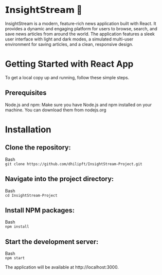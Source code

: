 # 𝗜𝗻𝘀𝗶𝗴𝗵𝘁𝗦𝘁𝗿𝗲𝗮𝗺 📰

InsightStream is a modern, feature-rich news application built with React. It provides a dynamic and engaging platform for users to browse, search, and save news articles from around the world. The application features a sleek user interface with light and dark modes, a simulated multi-user environment for saving articles, and a clean, responsive design.

# Getting Started with React App

To get a local copy up and running, follow these simple steps.

## Prerequisites
Node.js and npm: Make sure you have Node.js and npm installed on your machine. You can download them from nodejs.org

# Installation

## Clone the repository:

Bash\
`git clone https://github.com/dhilipft/InsightStream-Project.git`

## Navigate into the project directory:

Bash\
`cd InsightStream-Project`

## Install NPM packages:

Bash\
`npm install`

## Start the development server:

Bash\
`npm start`

The application will be available at http://localhost:3000.
